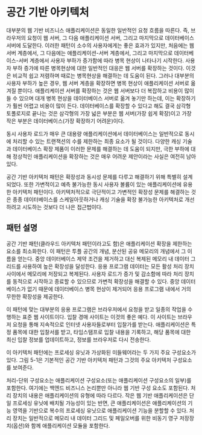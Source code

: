 # 공간 기반 아키텍처
대부분의 웹 기반 비즈니스 애플리케이션은 동일한 일반적인 요청 흐름을 따른다. 즉, 브라우저의 요청이 웹 서버, 그 다음 애플리케이션 서버, 그리고 마지막으로 데이터베이스 서버에 도달한다. 이러한 패턴이 소수의 사용자에게는 좋은 효과가 있지만, 처음에는 웹 서버 계층에서, 그 다음에는 애플리케이션-서버 계층에서, 그리고 마지막으로 데이터베이스-서버 계층에서 사용자 부하가 증가함에 따라 병목 현상이 나타나기 시작한다. 사용자 부하 증가에 따른 병목현상에 대한 일반적인 대응은 웹 서버를 확장하는 것이다. 이것은 비교적 쉽고 저렴하며 때로는 병목현상을 해결하는 데 도움이 된다. 그러나 대부분의 사용자 부하가 높은 경우, 웹 서버 계층을 확장하면 병목 현상이 애플리케이션 서버로 옮겨질 뿐이다. 애플리케이션 서버를 확장하는 것은 웹 서버보다 더 복잡하고 비용이 많이 들 수 있으며 대개 병목 현상을 데이터베이스 서버로 옮겨 놓기만 하는데, 이는 확장하기가 훨씬 어렵고 비용이 많이 든다. 데이터베이스를 확장할 수 있다고 해도 결국 삼각형 토폴로지로 끝나는 것은 삼각형의 가장 넓은 부분은 웹 서버(가장 쉽게 확장)이고 가장 작은 부분은 데이터베이스(가장 확장하기 어려운)이다. 

동시 사용자 로드가 매우 큰 대용량 애플리케이션에서 데이터베이스는 일반적으로 동시에 처리할 수 있는 트랜잭션의 수를 제한하는 최종 요소가 될 것이다. 다양한 캐싱 기술과 데이터베이스 확장 제품이 이러한 문제를 해결하는 데 도움이 되지만, 극한 부하에 대해 정상적인 애플리케이션을 확장하는 것은 매우 어려운 제안이라는 사실은 여전히 남아 있다. 

공간 기반 아키텍처 패턴은 확장성과 동시성 문제를 다루고 해결하기 위해 특별히 설계되었다. 또한 가변적이고 예측 불가능한 동시 사용자 볼륨이 있는 애플리케이션에 유용한 아키텍처 패턴이다. 아키텍처적으로 극단적이고 가변적인 확장성 문제를 해결하는 것은 종종 데이터베이스를 스케일아웃하거나 캐싱 기술을 확장 불가능한 아키텍처로 개선하려고 시도하는 것보다 더 나은 접근법이다.

## 패턴 설명
공간 기반 패턴(클라우드 아키텍처 패턴이라고도 함)은 애플리케이션 확장을 제한하는 요소를 최소화한다. 이 패턴은 투플 공간의 개념, 분산된 공유 메모리의 개념에서 그 이름을 얻는다. 중앙 데이터베이스 제약 조건을 제거하고 대신 복제된 메모리 내 데이터 그리드를 사용하여 높은 확장성을 달성한다. 응용 프로그램 데이터는 모든 활성 처리 장치 사이에서 메모리에 저장되고 복제된다. 사용자 로드가 증가 및 감소함에 따라 처리 장치를 동적으로 시작하고 종료할 수 있으므로 가변적 확장성을 해결할 수 있다. 중앙 데이터베이스가 없기 때문에 데이터베이스 병목 현상이 제거되어 응용 프로그램 내에서 거의 무한한 확장성을 제공한다.

이 패턴에 맞는 대부분의 응용 프로그램은 브라우저에서 요청을 받고 일종의 작업을 수행하는 표준 웹 사이트이다. 입찰 경매 사이트는 이것의 좋은 예다. 이 사이트는 브라우저 요청을 통해 지속적으로 인터넷 사용자들로부터 입찰가를 받는다. 애플리케이션은 특정 품목에 대한 입찰서를 받고, 타임스탬프로 입찰 내용을 기록하고, 해당 품목에 대한 최신 입찰 정보를 업데이트하고, 정보를 브라우저로 다시 전송한다. 

이 아키텍처 패턴에는 프로세싱 유닛과 가상화된 미들웨어라는 두 가지 주요 구성요소가 있다. 그림 5-1은 기본적인 공간 기반 아키텍처 패턴과 그것의 주요 아키텍처 구성요소를 보여준다. 

처리-단위 구성요소는 애플리케이션 구성요소(또는 애플리케이션 구성요소의 일부)를 포함한다. 여기에는 백엔드 비즈니스 논리뿐만 아니라 웹 기반 구성 요소도 포함된다. 처리 장치의 내용은 애플리케이션의 유형에 따라 다르다. 작은 웹 기반 애플리케이션은 단일 프로세싱 유닛에 배치될 가능성이 있는 반면, 큰 애플리케이션은 애플리케이션의 기능 영역을 기반으로 복수의 프로세싱 유닛으로 애플리케이션 기능을 분할할 수 있다. 처리 장치는 일반적으로 메모리 내 데이터 그리드 및 페일오버를 위한 비동기 영구 저장장치(옵션)와 함께 애플리케이션 모듈을 포함한다. 

